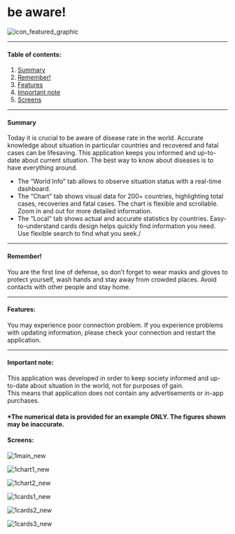 # be aware!

![icon_featured_graphic](https://github.com/DmytroHryniuk/be_aware_public/tree/master/screens/icon_featured_graphic.png)

****
#### Table of contents:
1. [Summary](#Summary)
2. [Remember!](#Remember)
3. [Features](#Features)
4. [Important note](#important-note)
5. [Screens](#Screens)
****
#### Summary
Today it is crucial to be aware of disease rate in the world. Accurate knowledge about situation in particular countries and recovered and fatal cases can be lifesaving.
This application keeps you informed and up-to-date about current situation. The best way to know about diseases is to have everything around.
* The “World Info” tab allows to observe situation status with a real-time dashboard.
* The “Chart” tab shows visual data for 200+ countries, highlighting total cases, recoveries and fatal cases. The chart is flexible and scrollable. Zoom in and out for more detailed information.
* The “Local” tab shows actual and accurate statistics by countries. Easy-to-understand cards design helps quickly find information you need. Use flexible search to find what you seek./ 
****
#### Remember! 
You are the first line of defense, so don’t forget to wear masks and gloves to protect yourself, wash hands and stay away from crowded places. Avoid contacts with other people and stay home.
****
#### Features:
You may experience poor connection problem. If you experience problems with updating information, please check your connection and restart the application.
****
#### Important note:
This application was developed in order to keep society informed and up-to-date about situation in the world, not for purposes of gain.<br/> This means that application does not contain any advertisements or in-app purchases.

#### *The numerical data is provided for an example ONLY. The figures shown may be inaccurate.

<h4>Screens:</h4>

![1main_new](https://github.com/DmytroHryniuk/be_aware_public/tree/master/screens/1main_new.png)

![1chart1_new](https://github.com/DmytroHryniuk/be_aware_public/tree/master/screens/1chart1_new.png)

![1chart2_new](https://github.com/DmytroHryniuk/be_aware_public/tree/master/screens/1chart2_new.png)

![1cards1_new](https://github.com/DmytroHryniuk/be_aware_public/tree/master/screens/1cards1_new.png)

![1cards2_new](https://github.com/DmytroHryniuk/be_aware_public/tree/master/screens/1cards2_new.png)

![1cards3_new](https://github.com/DmytroHryniuk/be_aware_public/tree/master/screens/1cards3_new.png)
